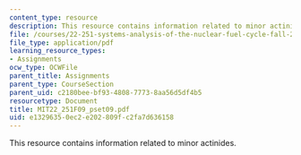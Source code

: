 ```yaml
---
content_type: resource
description: This resource contains information related to minor actinides.
file: /courses/22-251-systems-analysis-of-the-nuclear-fuel-cycle-fall-2009/e13296350ec2e202809fc2fa7d636158_MIT22_251F09_pset09.pdf
file_type: application/pdf
learning_resource_types:
- Assignments
ocw_type: OCWFile
parent_title: Assignments
parent_type: CourseSection
parent_uid: c2180bee-bf93-4808-7773-8aa56d5df4b5
resourcetype: Document
title: MIT22_251F09_pset09.pdf
uid: e1329635-0ec2-e202-809f-c2fa7d636158
---
```

This resource contains information related to minor actinides.

